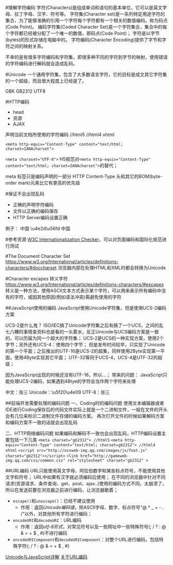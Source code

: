 #理解字符编码
字符(Characters)是组成单词和语句的基本单位，它可以是英文字母、拉丁字母、汉字、符号等。
字符集(Character set)是一系列特定用途字符的集合，为了能够准确的引用一个字符每个字符都有一个相关的数值编码，称为码点(Code Point)。
编码字符集(Coded Character Set)是一个字符集合，集合中的每个字符都已经被分配了一个唯一的数值，即码点(Code Point)；
字符是以字节(bytes)的形式存储在电脑中的。
字符编码(Character Encoding)提供了字节和字符之间的映射关系。

不幸的是有很多字符编码和字符集，即很多种不同的字符到字节的映射，使用错误的字符编码进行解码就会造成乱码。

#Unicode 
一个通用字符集，包含了大多数语言字符，它的目标是成文其它字符集的一个超级，而且很大程度上已经是了。




GBK GB2312 UTF8


#HTTP编码
+ head
+ 资源
+ AJAX


声明当前文档所使用的字符编码
<meta charset="gb2312"> //html5
<meta http-equiv="Content-Type" content="text/html; charset=gb2312"> //html4 xhtml
<script src="http://ossweb-img.qq.com/images/js/foot.js" charset="gb2312"></script>
<link href="http://gameweb-img.qq.com/css/common.css" rel="stylesheet" charset="gb2312" >

`<meta http-equiv="Content-Type" content="text/html; charset=IANAcharset">`

`<meta charaset="UTF-8">` H5规范对`<meta http-equiv="Content-Type" content="text/html; charset=IANAcharset">`的替代；

meta 标签只是编码声明的一部分
HTTP Content-Type 头和其它的BOM(byte-order mark)元素比它有更高的优先级

#保证不会出现乱码
+ 正确的声明字符编码
+ 文件以正确的编码保存
+ HTTP Server编码设置正确

例子：
中国 \u4e2d\u56fd &#x4E2D;&#x56FD;

#参考资源
[W3C Internationalization Checker](http://validator.w3.org/i18n-checker/)，可以对页面编码和国际化规范进行测试

#The Document Character Set
https://www.w3.org/International/articles/definitions-characters/#doccharset
浏览器内部在处理HTML和XML时都会转换为Unicode

#Character escapes 转义字符
https://www.w3.org/International/articles/definitions-characters/#escapes
转义是一种方法，使用ASCII文本方式表示某个字符，可以用来表示所有编码中没有的字符，或因其他原因(例如语法冲突)需避免使用的字符



##JavaScript使用的编码
JavaScript使用Unicode字符集，但是使用UCS-2编码方案

UCS-2是什么鬼？
ISO/IEC搞了Unicode字符集之后有搞了一个UCS，之间的乱七八糟的事情查资料也是看的一头雾水，反正Unicode与UCS编码方案是一致的，可以历届为同一个超大的字符集；
UCS-2是UCS的一种实现方案，使用2个字节；另外还有UCS-4：使用四个字节；
但是发布时间较早，只实现了Unicode的第一个平面；之后推出的UTF-16是UCS-2的超集，同样使用2Byte实现第一平面，使用4Byte实现其它平面；
UTF-32等同于UCS-4，UCS-4是UTF-32的超级；

因为JavaScript出现的时候还没有UTF-16，所以...；
带来的问题：
    JavaScript只能处理UCS-2编码，如果遇到4Btye的字符会当作两个字符来处理

中文：张三
Unicode：\u5f20\u4e09
UTF-8：&#x5F20;&#x4E09;

##前端开发需要处理的编码问题
 一、Coding时的编码问题
使用文本编辑器或者IDE进行Coding保存后的代码文件实际上就是一个二进制文件，一般在文件的开头会有几位来标识二进制文件存储的编码方案。
再次打开文件的时候如果解码方案和编码方案不一致的话就会出现乱码

 二、HTTP网络编码问题
如果编码和解码不一致也会出现乱码，HTTP编码设置主要包括一下几类
`<meta charset="gb2312"> //html5`
`<meta http-equiv="Content-Type" content="text/html; charset=gb2312"> //html4 xhtml`
`<script src="http://ossweb-img.qq.com/images/js/foot.js" charset="gb2312"></script>`
`<link href="http://gameweb-img.qq.com/css/common.css" rel="stylesheet" charset="gb2312" >`


##URL编码
URL只能使用英文字母、阿拉伯数字和某些标点符号，不能使用其他文字和符号；
URL中如果有汉字就必须编码后使用；
在不同的浏览器中针对不同请求(资源请求、条件查询、get、post、ajax..)使用的编码方式不同，太崩溃了，所以在发送前要在浏览器之前进行编码，让浏览器歇着；
+ `escape()`和`unescape()`：已经不建议使用
    * 作用：返回*Unicode编码值*，除ASCII字母、数字、标点符号"@ * _ + - . /"以外，对其他所有字符进行编码；
+ `encodeURI`和`decodeURI`：URL编码
    * 作用：返回*utf-8形式*，对常见符号以及一些网址中一些特殊符号(; / ? : @ & = + $ , #)不进行编码
+ `encodeURIComponent`和`decodeURIComponent`：对整个URL进行编码，包括特殊字符(; / ? : @ & = + $ , #)
    
[Unicode与JavaScript详解](http://www.ruanyifeng.com/blog/2014/12/unicode.html)
[关于URL编码](http://www.ruanyifeng.com/blog/2010/02/url_encoding.html)